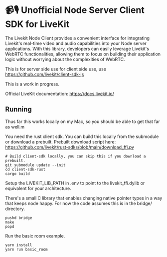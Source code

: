 
# 📹🎙️ Unofficial Node Server Client SDK for LiveKit

The Livekit Node Client provides a convenient interface for integrating Livekit's real-time video and audio capabilities into your Node server applications. With this library, developers can easily leverage Livekit's WebRTC functionalities, allowing them to focus on building their application logic without worrying about the complexities of WebRTC.

This is for server side use for client side use, use https://github.com/livekit/client-sdk-js

This is a work in progress.

Official LiveKit documentation: https://docs.livekit.io/

## Running 

Thus far this works locally on my Mac, so you should be able to get that far as well.m

You need the rust client sdk. You can build this locally from the submodule or download a prebuilt.
Prebuilt download script here: https://github.com/livekit/rust-sdks/blob/main/download_ffi.py

```shell
# Build client-sdk locally, you can skip this if you download a prebuilt. 
git submodule update --init
cd client-sdk-rust
cargo build
```
Setup the LIVEKIT_LIB_PATH in .env to point to the livekit_ffi.dylib or equivalent for your architecture.

There's a small C library that enables changing native pointer types in a way that keeps node happy. 
For now the code assumes this is in the bridge/ directory.
```shell
pushd bridge
make
popd
```

Run the basic room example.
```
yarn install
yarn run basic_room

``` 
